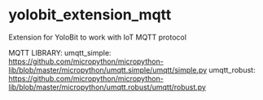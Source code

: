 # yolobit_extension_mqtt
Extension for YoloBit to work with IoT MQTT protocol

MQTT LIBRARY:
umqtt_simple: https://github.com/micropython/micropython-lib/blob/master/micropython/umqtt.simple/umqtt/simple.py
umqtt_robust: https://github.com/micropython/micropython-lib/blob/master/micropython/umqtt.robust/umqtt/robust.py